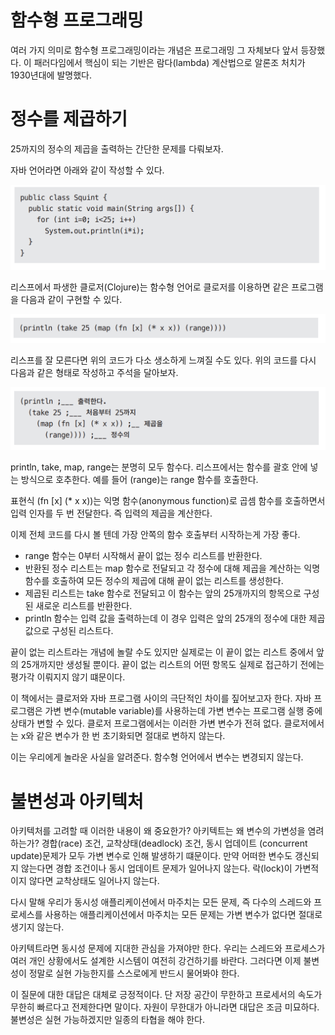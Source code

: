 # **함수형 프로그래밍**  
여러 가지 의미로 함수형 프로그래밍이라는 개념은 프로그래밍 그 자체보다 앞서 등장했다. 이 패러다임에서 핵심이 되는 기반은 람다(lambda) 계산법으로 
알론조 처치가 1930년대에 발명했다.  
  
# **정수를 제곱하기**  
25까지의 정수의 제곱을 출력하는 간단한 문제를 다뤄보자.  
  
자바 언어라면 아래와 같이 작성할 수 있다.  
  
![img.png](image/img.png)  
  
리스프에서 파생한 클로저(Clojure)는 함수형 언어로 클로저를 이용하면 같은 프로그램을 다음과 같이 구현할 수 있다.  
  
![img.png](image/img2.png)  
  
리스프를 잘 모른다면 위의 코드가 다소 생소하게 느껴질 수도 있다. 위의 코드를 다시 다음과 같은 형태로 작성하고 주석을 달아보자.  
  
![img.png](image/img3.png)  
  
println, take, map, range는 분명히 모두 함수다. 리스프에서는 함수를 괄호 안에 넣는 방식으로 호추한다. 예를 들어 (range)는 range 함수를 호출한다.  
  
표현식 (fn [x] (* x x))는 익명 함수(anonymous function)로 곱셈 함수를 호출하면서 입력 인자를 두 번 전달한다. 즉 입력의 제곱을 계산한다.  
  
이제 전체 코드를 다시 볼 텐데 가장 안쪽의 함수 호출부터 시작하는게 가장 좋다.  
  
- range 함수는 0부터 시작해서 끝이 없는 정수 리스트를 반환한다.  
- 반환된 정수 리스트는 map 함수로 전달되고 각 정수에 대해 제곱을 계산하는 익명 함수를 호출하여 모든 정수의 제곱에 대해 끝이 없는 리스트를 생성한다.  
- 제곱된 리스트는 take 함수로 전달되고 이 함수는 앞의 25개까지의 항목으로 구성된 새로운 리스트를 반환한다.  
- println 함수는 입력 값을 출력하는데 이 경우 입력은 앞의 25개의 정수에 대한 제곱 값으로 구성된 리스트다.  
  
끝이 없는 리스트라는 개념에 놀랄 수도 있지만 실제로는 이 끝이 없는 리스트 중에서 앞의 25개까지만 생성될 뿐이다. 끝이 없는 리스트의 어떤 항목도 
실제로 접근하기 전에는 평가각 이뤄지지 않기 떄문이다.  
  
이 책에서는 클로저와 자바 프로그램 사이의 극단적인 차이를 짚어보고자 한다. 자바 프로그램은 가변 변수(mutable variable)를 사용하는데 가변 변수는 
프로그램 실행 중에 상태가 변할 수 있다. 클로저 프로그램에서는 이러한 가변 변수가 전혀 없다. 클로저에서는 x와 같은 변수가 한 번 초기화되면 절대로 
변하지 않는다.  
  
이는 우리에게 놀라운 사실을 알려준다. 함수형 언어에서 변수는 변경되지 않는다.  
  
# **불변성과 아키텍처**  
아키텍처를 고려할 때 이러한 내용이 왜 중요한가? 아키텍트는 왜 변수의 가변성을 염려하는가? 경합(race) 조건, 교착상태(deadlock) 조건, 동시 업데이트
(concurrent update)문제가 모두 가변 변수로 인해 발생하기 떄문이다. 만약 어떠한 변수도 갱신되지 않는다면 경합 조건이나 동시 업데이트 문제가 
일어나지 않는다. 락(lock)이 가변적이지 않다면 교착상태도 일어나지 않는다.  
  
다시 말해 우리가 동시성 애플리케이션에서 마주치는 모든 문제, 즉 다수의 스레드와 프로세스를 사용하는 애플리케이션에서 마주치는 모든 문제는 가변 변수가 
없다면 절대로 생기지 않는다.  
  
아키텍트라면 동시성 문제에 지대한 관심을 가져야만 한다. 우리는 스레드와 프로세스가 여러 개인 상황에서도 설계한 시스템이 여전히 강건하기를 바란다. 그러다면 
이제 불변성이 정말로 실현 가능한지를 스스로에게 반드시 물어봐야 한다.  
  
이 질문에 대한 대답은 대체로 긍정적이다. 단 저장 공간이 무한하고 프로세서의 속도가 무한히 빠르다고 전제한다면 말이다. 자원이 무한대가 아니라면 대답은 
조금 미묘하다. 불변성은 실현 가능하겠지만 일종의 타협을 해야 한다.  
  
